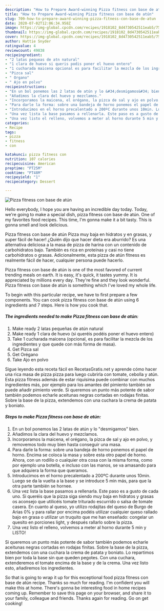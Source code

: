 ```yaml
---
description: "How to Prepare Award-winning Pizza fitness con base de atún"
title: "How to Prepare Award-winning Pizza fitness con base de atún"
slug: 709-how-to-prepare-award-winning-pizza-fitness-con-base-de-atun
date: 2020-07-02T12:06:34.958Z
image: https://img-global.cpcdn.com/recipes/1918102_8d4730542511eab5/751x532cq70/pizza-fitness-con-base-de-atun-foto-principal.jpg
thumbnail: https://img-global.cpcdn.com/recipes/1918102_8d4730542511eab5/751x532cq70/pizza-fitness-con-base-de-atun-foto-principal.jpg
cover: https://img-global.cpcdn.com/recipes/1918102_8d4730542511eab5/751x532cq70/pizza-fitness-con-base-de-atun-foto-principal.jpg
author: Hattie Snyder
ratingvalue: 4
reviewcount: 49838
recipeingredient:
- "2 latas pequeas de atn natural"
- "1 clara de huevo si queris podis poner el huevo entero"
- "1 cucharada maicena opcional es para facilitar la mezcla de los ingredientes y que quede con ms forma de masa"
- "Pizca sal"
- " Organo"
- " Ajo en polvo"
recipeinstructions:
- "En un bol ponemos las 2 latas de atún y lo &#34;desmigamos&#34; bien."
- "Añadimos la clara del huevo y mezclamos."
- "Incorporamos la maicena, el orégano, la pizca de sal y ajo en polvo, y removemos todo muy bien hasta conseguir una masa."
- "Para darle la forma: sobre una bandeja de horno ponemos el papel de horno. Encima se coloca la masa y sobre esta otro papel de horno. Ahora, con un rodillo o cualquier otra cosa con la misma forma, como por ejemplo una botella, e incluso con las manos, se va amasando para que adquiera la forma que queramos."
- "Introducimos en el horno precalentado a 200ºC durante unos 10min. Luego se da la vuelta a la base y se introduce 5 min más, para que la otra parte también se hornee."
- "Una vez lista la base pasamos a rellenarla. Este paso es a gusto de cada uno. Si queréis que la pizza siga siendo muy baja en hidratos y grasas os aconsejo que utilicéis tomate triturado escurrido o salsa de tomate casera. En cuanto al queso, yo utilizo rodajitas del queso de Burgo de Arias 0% y para rallar por encima podéis utilizar cualquier queso rallado bajo en grasa o utilizar un truquito que me han enseñado: congelar un quesito en porciones light, y después rallarlo sobre la pizza."
- "Una vez listo el relleno, volvemos a meter al horno durante 5 min y LISTO!"
categories:
- Recipe
tags:
- pizza
- fitness
- con

katakunci: pizza fitness con 
nutrition: 107 calories
recipecuisine: American
preptime: "PT25M"
cooktime: "PT48M"
recipeyield: "1"
recipecategory: Dessert

---
```



![Pizza fitness con base de atún](https://img-global.cpcdn.com/recipes/1918102_8d4730542511eab5/751x532cq70/pizza-fitness-con-base-de-atun-foto-principal.jpg)

Hello everybody, I hope you are having an incredible day today. Today, we're going to make a special dish, pizza fitness con base de atún. One of my favorites food recipes. This time, I'm gonna make it a bit tasty. This is gonna smell and look delicious.

Pizza fitness con base de atún Pizza muy baja en hidratos y en grasas, y super fácil de hacer! ¿Quién dijo que hacer dieta era aburrido? Es una alternativa deliciosa a la masa de pizza de harina con un contenido de carbohidratos bajo. También es rica en proteínas y casi no tiene carbohidratos o grasas. Adicionalmente, esta pizza de atún fitness es realmente fácil de hacer, cualquier persona puede hacerlo.

Pizza fitness con base de atún is one of the most favored of current trending meals on earth. It is easy, it's quick, it tastes yummy. It is appreciated by millions every day. They're fine and they look wonderful. Pizza fitness con base de atún is something which I've loved my whole life.


To begin with this particular recipe, we have to first prepare a few components. You can cook pizza fitness con base de atún using 6 ingredients and 7 steps. Here is how you cook that.

<!--inarticleads1-->

##### The ingredients needed to make Pizza fitness con base de atún:

1. Make ready 2 latas pequeñas de atún natural
1. Make ready 1 clara de huevo (si queréis podéis poner el huevo entero)
1. Take 1 cucharada maicena (opcional, es para facilitar la mezcla de los ingredientes y que quede con más forma de masa).
1. Get Pizca sal
1. Get  Orégano
1. Take  Ajo en polvo


Sigue leyendo esta receta fácil en RecetasGratis.net y aprende cómo hacer una rica masa de pizza pizza para luego cubrirla con tomate, cebolla y atún. Esta pizza fitness además de estar riquísima puede combinar con muchos ingredientes más, por ejemplo para los amantes del pimiento también se puede añadir pimiento verde. Si queremos un punto más potente de sabor también podemos echarle aceitunas negras cortadas en rodajas finitas. Sobre la base de la pizza, extendemos con una cuchara la crema de patata y boniato. 

<!--inarticleads2-->

##### Steps to make Pizza fitness con base de atún:

1. En un bol ponemos las 2 latas de atún y lo &#34;desmigamos&#34; bien.
1. Añadimos la clara del huevo y mezclamos.
1. Incorporamos la maicena, el orégano, la pizca de sal y ajo en polvo, y removemos todo muy bien hasta conseguir una masa.
1. Para darle la forma: sobre una bandeja de horno ponemos el papel de horno. Encima se coloca la masa y sobre esta otro papel de horno. Ahora, con un rodillo o cualquier otra cosa con la misma forma, como por ejemplo una botella, e incluso con las manos, se va amasando para que adquiera la forma que queramos.
1. Introducimos en el horno precalentado a 200ºC durante unos 10min. Luego se da la vuelta a la base y se introduce 5 min más, para que la otra parte también se hornee.
1. Una vez lista la base pasamos a rellenarla. Este paso es a gusto de cada uno. Si queréis que la pizza siga siendo muy baja en hidratos y grasas os aconsejo que utilicéis tomate triturado escurrido o salsa de tomate casera. En cuanto al queso, yo utilizo rodajitas del queso de Burgo de Arias 0% y para rallar por encima podéis utilizar cualquier queso rallado bajo en grasa o utilizar un truquito que me han enseñado: congelar un quesito en porciones light, y después rallarlo sobre la pizza.
1. Una vez listo el relleno, volvemos a meter al horno durante 5 min y LISTO!


Si queremos un punto más potente de sabor también podemos echarle aceitunas negras cortadas en rodajas finitas. Sobre la base de la pizza, extendemos con una cuchara la crema de patata y boniato. Lo repartimos bien por toda la base sin que queden pegotes. Con una cuchara, extenderemos el tomate encima de la base y de la crema. Una vez listo esto, añadiremos los ingredientes. 

So that is going to wrap it up for this exceptional food pizza fitness con base de atún recipe. Thanks so much for reading. I'm confident you will make this at home. There's gonna be interesting food in home recipes coming up. Remember to save this page on your browser, and share it to your family, colleague and friends. Thanks again for reading. Go on get cooking!
